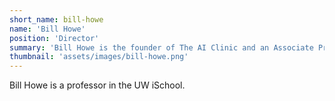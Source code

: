 ```yaml
---
short_name: bill-howe
name: 'Bill Howe'
position: 'Director'
summary: 'Bill Howe is the founder of The AI Clinic and an Associate Professor in the UW iSchool.'
thumbnail: 'assets/images/bill-howe.png'
---
```

Bill Howe is a professor in the UW iSchool.